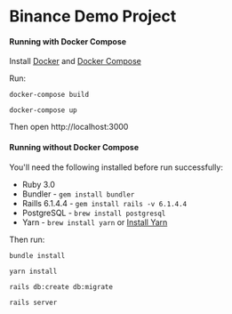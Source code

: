 # Binance Demo Project

#### Running with Docker Compose

Install [Docker](https://docs.docker.com/desktop/) and [Docker Compose](https://docs.docker.com/compose/install/)

Run:
```
docker-compose build
```
```
docker-compose up
```

Then open http://localhost:3000

#### Running without Docker Compose

You'll need the following installed before run successfully:

* Ruby 3.0
* Bundler - `gem install bundler`
* Raills 6.1.4.4 - `gem install rails -v 6.1.4.4`
* PostgreSQL - `brew install postgresql`
* Yarn - `brew install yarn` or [Install Yarn](https://yarnpkg.com/en/docs/install)

Then run:
```
bundle install
```
```
yarn install
```
```
rails db:create db:migrate
```
```
rails server
```
